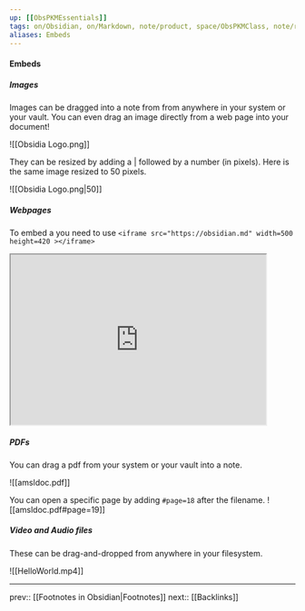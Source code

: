 ```yaml
---
up: [[ObsPKMEssentials]]
tags: on/Obsidian, on/Markdown, note/product, space/ObsPKMClass, note/reference
aliases: Embeds
---
```

#### Embeds

##### Images
Images can be dragged into a note from from anywhere in your system or your vault. You can even drag an image directly from a web page into your document!

![[Obsidia Logo.png]]

They can be resized by adding a | followed by a number (in pixels). Here is the same image resized to 50 pixels.

![[Obsidia Logo.png|50]]


##### Webpages

To embed a  you need to use 
```<iframe src="https://obsidian.md" width=500 height=420 ></iframe>```

<iframe src="https://obsidian.md" width=450 height=300 ></iframe>

##### PDFs

You can drag a pdf from your system or your vault into a note.

![[amsldoc.pdf]]


You can open a specific page by adding `#page=18` after the filename.
![[amsldoc.pdf#page=19]]

##### Video and Audio files

These can be drag-and-dropped from anywhere in your filesystem.

![[HelloWorld.mp4]]

---
prev:: [[Footnotes in Obsidian|Footnotes]]
next:: [[Backlinks]]

